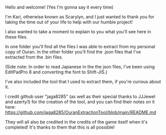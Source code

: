 Hello and welcome! (Yes I'm gonna say it every time)

I'm Kari, otherwise known as Scarylyn, and I just wanted to thank you for taking the time out of your life to help with our humble project!


I also wanted to take a moment to explain to you what you'll see here in these files.

In one folder you'll find all the files I was able to extract from my personal copy of Ouran. In the other folder you'll find the .json files that I've extracted from the .bin files.

(Side note: In order to read Japanese in the the json files, I've been using EditPadPro 8 and converting the font to Shift-JIS.)


I've also included the tool that I used to extract them, if you're curious about it.

I credit github user "jaga8285" (as well as their special thanks to JJJewel and azerty1) for the creation of the tool, and you can find their notes on it here: https://github.com/jaga8285/OuranExtractionTool/blob/main/README.md


They will all also be credited in the credits of the game itself when it's completed! It's thanks to them that this is all possible!
